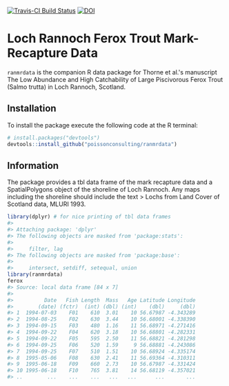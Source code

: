 <!-- README.md is generated from README.Rmd. Please edit that file -->
[![Travis-CI Build Status](https://travis-ci.org/poissonconsulting/ranmrdata.svg?branch=master)](https://travis-ci.org/poissonconsulting/ranmrdata) [![DOI](https://zenodo.org/badge/doi/10.5281/zenodo.45222.svg)](http://dx.doi.org/10.5281/zenodo.45222)

Loch Rannoch Ferox Trout Mark-Recapture Data
============================================

`ranmrdata` is the companion R data package for Thorne et al.'s manuscript The Low Abundance and High Catchability of Large Piscivorous Ferox Trout (Salmo trutta) in Loch Rannoch, Scotland.

Installation
------------

To install the package execute the following code at the R terminal:

``` r
# install.packages("devtools")
devtools::install_github("poissonconsulting/ranmrdata")
```

Information
-----------

The package provides a tbl data frame of the mark recapture data and a SpatialPolygons object of the shoreline of Loch Rannoch. Any maps including the shoreline should include the text &gt; Lochs from Land Cover of Scotland data, MLURI 1993.

``` r
library(dplyr) # for nice printing of tbl data frames
#> 
#> Attaching package: 'dplyr'
#> The following objects are masked from 'package:stats':
#> 
#>     filter, lag
#> The following objects are masked from 'package:base':
#> 
#>     intersect, setdiff, setequal, union
library(ranmrdata)
ferox
#> Source: local data frame [84 x 7]
#> 
#>          Date   Fish Length  Mass   Age Latitude Longitude
#>        (date) (fctr)  (int) (dbl) (int)    (dbl)     (dbl)
#> 1  1994-07-03    F01    610  3.01    10 56.67987 -4.343289
#> 2  1994-08-25    F02    630  3.44    10 56.68001 -4.338390
#> 3  1994-09-15    F03    480  1.16    11 56.68971 -4.271416
#> 4  1994-09-22    F04    620  3.18    10 56.68801 -4.282331
#> 5  1994-09-22    F05    595  2.50    11 56.68821 -4.281298
#> 6  1994-09-25    F06    520  1.59     9 56.68881 -4.243086
#> 7  1994-09-25    F07    510  1.51    10 56.68924 -4.335174
#> 8  1995-05-06    F08    630  2.41    11 56.69364 -4.310311
#> 9  1995-06-18    F09    660  2.73    10 56.67987 -4.331424
#> 10 1995-06-18    F10    765  3.81    14 56.68119 -4.357021
#> ..        ...    ...    ...   ...   ...      ...       ...
```
